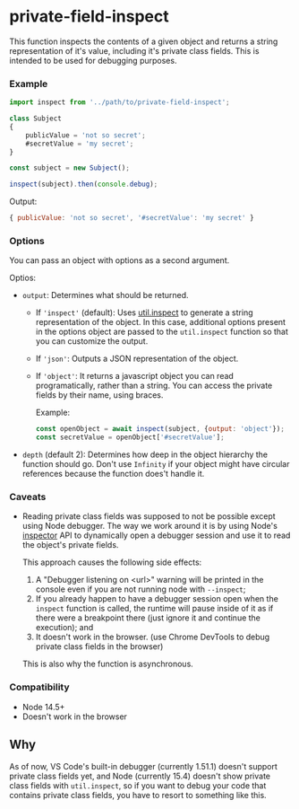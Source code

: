 # private-field-inspect

This function inspects the contents of a given object and returns a string representation of it's value,
including it's private class fields.
This is intended to be used for debugging purposes.

### Example

```js
import inspect from '../path/to/private-field-inspect';

class Subject
{
	publicValue = 'not so secret';
	#secretValue = 'my secret';
}

const subject = new Subject();

inspect(subject).then(console.debug);
```

Output:

```js
{ publicValue: 'not so secret', '#secretValue': 'my secret' }
```

### Options

You can pass an object with options as a second argument.

Optios:

- `output`: Determines what should be returned.
	- If `'inspect'` (default): Uses [util.inspect](https://nodejs.org/api/util.html#util_util_inspect_object_options)
	to generate a string representation of the object.
	In this case, additional options present in the options object are passed to the `util.inspect` function so that you
	can customize the output.
	- If `'json'`: Outputs a JSON representation of the object.
	- If `'object'`: It returns a javascript object you can read programatically, rather than a string.
	You can access the private fields by their name, using braces.

		Example:

		```js
		const openObject = await inspect(subject, {output: 'object'});
		const secretValue = openObject['#secretValue'];
		```
- `depth` (default 2): Determines how deep in the object hierarchy the function should go.
	Don't use `Infinity` if your object might have circular references because the function does't handle it.

### Caveats

- Reading private class fields was supposed to not be possible except using Node debugger.
	The way we work around it is by using Node's [inspector](https://nodejs.org/api/inspector.html) API to dynamically open
	a debugger session and use it to read the object's private fields.

	This approach causes the following side effects:

	1. A "Debugger listening on \<url>" warning will be printed in the console even if you are not running node with
		`--inspect`;
	1. If you already happen to have a debugger session open when the `inspect` function is called,
		the runtime will pause inside of it as if there were a breakpoint there
		(just ignore it and continue the execution); and
	1. It doesn't work in the browser.
		(use Chrome DevTools to debug private class fields in the browser)

	This is also why the function is asynchronous.

### Compatibility

- Node 14.5+
- Doesn't work in the browser

## Why

As of now, VS Code's built-in debugger (currently 1.51.1) doesn't support private class fields yet, and Node (currently 15.4)
doesn't show private class fields with `util.inspect`, so if you want to debug your code that contains private class fields,
you have to resort to something like this.
